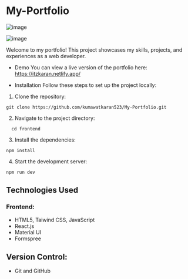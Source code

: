 # My-Portfolio


![image](https://github.com/user-attachments/assets/b6a7d985-e011-48af-bccc-4c6ea5209a77)


![image](https://github.com/user-attachments/assets/f6f57884-3546-49f0-ab8f-de289e44878e)

Welcome to my portfolio! This project showcases my skills, projects, and experiences as a web developer.

- Demo
You can view a live version of the portfolio here: https://itzkaran.netlify.app/


- Installation
Follow these steps to set up the project locally:

1. Clone the repository:
  ```
  git clone https://github.com/kumawatkaran523/My-Portfolio.git
  ```

2. Navigate to the project directory:
```
  cd frontend
```
3. Install the dependencies:

```
npm install
```
4. Start the development server:
```
npm run dev
```
## Technologies Used

### Frontend:
- HTML5, Taiwind CSS, JavaScript
- React.js
- Material UI
- Formspree
  
## Version Control:
- Git and GitHub
